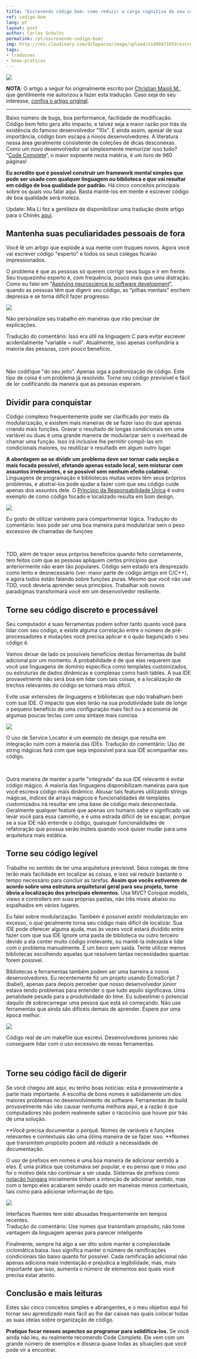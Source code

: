 ```yaml
---
title: "Escrevendo código bom: como reduzir a carga cognitiva do seu código"
ref: codigo-bom
lang: pt
layout: post
author: Carlos Schults
permalink: /pt/escrevendo-codigo-bom/
img: http://res.cloudinary.com/dz5ppacuo/image/upload/v1490471059/escrevendo-codigo-bom-1038x437_e4oy0i.jpg
tags:
- traducoes
- boas-praticas
---
```


![](http://res.cloudinary.com/dz5ppacuo/image/upload/v1490471059/escrevendo-codigo-bom-1038x437_e4oy0i.jpg)

**NOTA**: O artigo a seguir foi originalmente escrito por [Christian Maioli M.](https://chrismm.com/), que gentilmente me autorizou a fazer esta tradução. Caso seja do seu interesse, [confira o artigo original](https://chrismm.com/blog/writing-good-code-reduce-the-cognitive-load/).

<!--more-->
----
<p></p>

Baixo número de bugs, boa performance, facilidade de modificação. Código bem feito gera alto impacto, e talvez seja a maior razão por trás da existência do famoso desenvolvedor "10x". E ainda assim, apesar de sua importância, código bom escapa a novos desenvolvedores. A literatura nessa área geralmente consistente de coleções de dicas desconexas. Como um novo desenvolvedor vai simplesmente memorizar isso tudo?  “[Code Complete](https://www.amazon.com/Code-Complete-Practical-Handbook-Construction/dp/0735619670/ref=as_li_ss_tl?ie=UTF8&linkCode=ll1&tag=chrimaiospo06-20&linkId=6aabd46b91da513d86257af2c05b6585)“, o maior expoente nesta matéria, é um livro de 960 páginas!

**Eu acredito que é possível construir um framework mental simples que pode ser usado com qualquer linguagem ou biblioteca e que vai resultar em código de boa qualidade por padrão.** Há cinco conceitos principais sobre os quais vou falar aqui. Basta mantê-los em mente e escrever código de boa qualidade será moleza.

Update: Mia Li fez a gentileza de disponibilizar uma tradução deste artigo para o Chinês [aqui](http://www.inside.com.tw/2016/07/05/writing-good-code-how-to-reduce-the-cognitive-load-of-your-code).

## Mantenha suas peculiaridades pessoais de fora

Você lê um artigo que explode a sua mente com truques novos. Agora você vai escrever código "esperto" e todos os seus colegas ficarão impressionados.

O problema é que as pessoas só querem corrigir seus bugs e ir em frente. Seu truquezinho esperto é, com frequência, pouco mais que uma distração. Como eu falei em "[Applying neuroscience to software development](https://chrismm.com/blog/applying-neuroscience-to-software-development/)“, quando as pessoas têm que digerir  seu código, as “pilhas mentais" enchem depressa e se torna difícil fazer progresso.

![](http://res.cloudinary.com/dz5ppacuo/image/upload/v1490470570/image_0_fzqyo8.png)

<figcaption>Não personalize seu trabalho em maneiras que irão precisar de explicações. 

Tradução do comentário: Isso era útil na linguagem C para evitar escrever acidentalmente "variable = null". Atualmente, isso apenas confundiria a maioria das pessoas, com pouco benefício.</figcaption>
<p>&nbsp;</p>

Não codifique "do seu jeito". Apenas siga a padronização de código. Este tipo de coisa é um problema já resolvido. Torne seu código previsível e fácil de ler codificando da maneira que as pessoas esperam.

## Dividir para conquistar

Código complexo frequentemente pode ser clarificado por meio da modularização, e existem mais maneiras de se fazer isso do que apenas criando mais funções. Gravar o resultado de longas condicionais em uma variável ou duas é uma grande maneira de modularizar sem o overhead de chamar uma função. Isso irá inclusive lhe permitir compô-las em condicionais maiores, ou reutilizar o resultado em algum outro lugar.

**A abordagem ao se dividir um problema deve ser tornar cada seção o mais focada possível, afetando apenas estado local, sem misturar com assuntos irrelevantes, e se possível sem nenhum efeito colateral.** Linguagens de programação e bibliotecas muitas vezes têm seus próprios problemas, e abstraí-los pode ajudar a fazer com que seu código cuide apenas dos assuntos dele. O [Princípio da Responsabilidade Única](http://code.tutsplus.com/tutorials/solid-part-1-the-single-responsibility-principle--net-36074) é outro exemplo de como código focado e localizado resulta em bom design.

![](http://res.cloudinary.com/dz5ppacuo/image/upload/v1490470570/image_1_rfmnyv.png)

<figcaption>Eu gosto de utilizar variáveis para compartimentar lógica.
Tradução do comentário: Isso pode ser uma boa maneira para modularizar sem o peso excessivo de chamadas de funções</figcaption>
<p>&nbsp;</p>

TDD, além de trazer seus próprios benefícios quando feito corretamente, tem feitos com que as pessoas apliquem certos princípios que anteriormente não eram tão populares. Código sem estado era desprezado como lento e desnecessário (ver: maior parte de código antigo em C/C++), e agora todos estão falando sobre funções puras. Mesmo que você não use TDD, você deveria aprender seus princípios. Trabalhar sob novos paradigmas transformará você em um desenvolvedor resiliente.

## Torne seu código discreto e processável

Seu computador e suas ferramentas podem sofrer tanto quanto você para lidar com seu código, e existe alguma correlação entre o número de pré-processadores e mutações você precisa aplicar e o quão bagunçado o seu código é.

Vamos deixar de lado os possíveis benefícios destas ferramentas de build adicional por um momento. A probabilidade é de que elas requerem que você use linguagens de domínio específica como templates customizados, ou estruturas de dados dinâmicas e complexas como hash tables. A sua IDE provavelmente não será boa em lidar com tais coisas, e a localização de trechos relevantes do código se tornará mais difícil.

Evite usar extensões de linguagens e bibliotecas que não trabalham bem com sua IDE. O impacto que eles terão na sua produtividade bate de longe o pequeno benefício de uma configuração mais fácil ou a economia de algumas poucas teclas com uma sintaxe mais concisa.

![](http://res.cloudinary.com/dz5ppacuo/image/upload/v1490470570/image_2_pn1dp4.png)

<figcaption>
O uso de Service Locator é um exemplo de design que resulta em integração ruim com a maioria das IDEs.
Tradução do comentário: Uso de string mágicas fará com que seja impossível para sua IDE acompanhar seu código.
</figcaption>
<p>&nbsp;</p>

Outra maneira de manter a parte "integrada" da sua IDE relevante é evitar código mágico. A maioria das linguagens disponibilizam maneiras para que você escreva código mais dinâmico. Abusar tais features utilizando strings mágicas, índices de arrays mágicos e funcionalidades de templates customizados irá resultar em uma base de código mais desconectada. Geralmente qualquer feature que apenas um humano sabe o significado vai levar você para essa caminho, e é uma estrada difícil de se escapar, porque se a sua IDE não entende o código, quaisquer funcionalidades de refatoração que possua serão inúteis quando você quiser mudar para uma arquitetura mais estática.

## Torne seu código legível

Trabalhe no sentido de ter uma arquitetura previsível. Seus colegas de time terão mais facilidade em localizar as coisas, e isso vai reduzir bastante o tempo necessário para concluir as tarefas. **Assim que vocês estiverem de acordo sobre uma estrutura arquitetural geral para seu projeto, torne óbvia a localização dos principais elementos.** Usa MVC? Coloque models, views e controllers em suas próprias pastas, não três níveis abaixo ou espalhados em vários lugares.

Eu falei sobre modularização. Também é possível existir modularização em excesso, o que geralmente torna seu código mais difícil de localizar. Sua IDE pode oferecer alguma ajuda, mas às vezes você estará dividido entre fazer com que sua IDE ignore uma pasta de biblioteca ou outro terceiro devido a ela conter muito código irrelevante, ou mantê-la indexada e lidar com o problema manualmente. É um beco sem saída. Tente utilizar menos bibliotecas escolhendo aquelas que resolvem tantas necessidades quantas forem possível.

Bibliotecas e ferramentas também podem ser uma barreira a novos desenvolvedores. Eu recentemente fiz um projeto usando EcmaScript 7 (babel), apenas para depois perceber que nosso desenvolvedor júnior estava tendo problemas para entender o que tudo aquilo significava.  Uma penalidade pesada para a produtividade do time. Eu subestimei o potencial daquilo de sobrecarregar uma pessoa que está só começando. Não use ferramentas que ainda são difíceis demais de aprender. Espere por uma época melhor.

![](http://res.cloudinary.com/dz5ppacuo/image/upload/v1490470570/image_3_vdvcrz.png)
<figcaption>Código real de um makefile que escrevi. Desenvolvedores juniores não conseguem lidar com o uso excessivo de novas ferramentas.</figcaption><p>&nbsp;</p>

## Torne seu código fácil de digerir

Se você chegou até aqui, eu tenho boas notícias: esta é provavelmente a parte mais importante. A escolha de bons nomes é sabidamente um dos maiores problemas no desenvolvimento de software. Ferramentas de build provavelmente não vão causar nenhuma melhora aqui, e a razão é que computadores não podem realmente saber o raciocínio que houve por trás de uma solução.

**Você precisa documentar o porquê. Nomes de variáveis e funções relevantes e contextuais são uma ótima maneira de se fazer isso. **Nomes que transmitem propósito podem até reduzir a necessidade de documentação.

O uso de prefixos em nomes é uma boa maneira de adicionar sentido a eles. É uma prática que costumava ser popular, e eu penso que o mau uso foi o motivo dela não continuar a ser usada. Sistemas de prefixos como  [notação húngara](http://www.joelonsoftware.com/articles/Wrong.html) inicialmente tinham a intenção de adicionar sentido, mas com o tempo eles acabaram sendo usado em maneiras menos contextuais, tais como para adicionar informação de tipo.

![](http://res.cloudinary.com/dz5ppacuo/image/upload/v1490470570/image_4_x8oly3.png)
<figcaption>Interfaces fluentes tem sido abusadas frequentemente em tempos recentes.</figcaption>
Tradução do comentário: Use nomes que transmitam propósito, não tome vantagem da linguagem apenas para parecer inteligente

Finalmente, sempre há algo a ser dito sobre manter a complexidade ciclomática baixa. Isso significa manter o número de ramificações condicionais tão baixo quanto for possível. Cada ramificação adicional não apenas adiciona mais indentação e prejudica a legibilidade, mas, mais importante que isso, aumenta o número de elementos aos quais você precisa estar atento.

## Conclusão e mais leituras

Estes são cinco conceitos simples e abrangentes, e o meu objetivo aqui foi tornar seu aprendizado mais fácil ao lhe dar caixas nas quais colocar todas as suas ideias sobre organização de código.

**Pratique focar nesses aspectos ao programar para solidifica-los.** Se você ainda não leu, eu realmente recomendo Code Complete. Ele vem com um grande número de exemplos e disseca quase todas as situações que você pode vir a encontrar.
